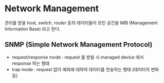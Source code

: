 # Network Management

관리를 받을 host, switch, router 등의 데이터들이 모인 공간을 MIB (Management Information Base) 라고 한다.

## SNMP (Simple Network Management Protocol)

* request/response mode : request 를 받을 시 managed device 에서 response 하는 형태
* trap mode : request 없이 예외에 대하여 데이터를 전송하는 형태 (데이터의 변화 등)


